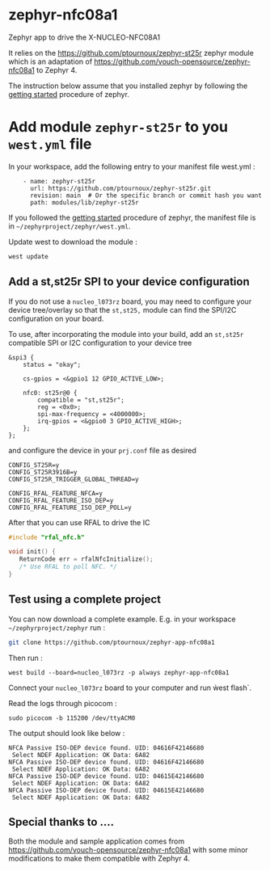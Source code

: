 # zephyr-nfc08a1
Zephyr app to drive the X-NUCLEO-NFC08A1

It relies on the https://github.com/ptournoux/zephyr-st25r zephyr module which is an adaptation of https://github.com/vouch-opensource/zephyr-nfc08a1 to Zephyr 4.

The instruction below assume that you installed zephyr by following the [getting started](https://docs.zephyrproject.org/latest/develop/getting_started/index.html) procedure of zephyr.

# Add module `zephyr-st25r` to you `west.yml` file

In your workspace, add the following entry to your manifest file west.yml :

```
    - name: zephyr-st25r
      url: https://github.com/ptournoux/zephyr-st25r.git
      revision: main  # Or the specific branch or commit hash you want
      path: modules/lib/zephyr-st25r

```

If you followed the [getting started](https://docs.zephyrproject.org/latest/develop/getting_started/index.html) procedure of zephyr, the manifest file is in `~/zephyrproject/zephyr/west.yml`.

Update west to download the module :

```bash
west update
```


## Add a st,st25r SPI to your device configuration

If you do not use a `nucleo_l073rz` board, you may need to configure your device tree/overlay so that the `st,st25,` module can find the SPI/I2C configuration on your board.

To use, after incorporating the module into your build, add an 
`st,st25r` compatible SPI or I2C configuration to your device tree

```
&spi3 {
    status = "okay";

    cs-gpios = <&gpio1 12 GPIO_ACTIVE_LOW>;

    nfc0: st25r@0 {
        compatible = "st,st25r";
        reg = <0x0>;
        spi-max-frequency = <4000000>;
        irq-gpios = <&gpio0 3 GPIO_ACTIVE_HIGH>;
    };
};
```

and configure the device in your `prj.conf` file as desired

```
CONFIG_ST25R=y
CONFIG_ST25R3916B=y
CONFIG_ST25R_TRIGGER_GLOBAL_THREAD=y

CONFIG_RFAL_FEATURE_NFCA=y
CONFIG_RFAL_FEATURE_ISO_DEP=y
CONFIG_RFAL_FEATURE_ISO_DEP_POLL=y
```

After that you can use RFAL to drive the IC

```c
#include "rfal_nfc.h"

void init() {
   ReturnCode err = rfalNfcInitialize();
   /* Use RFAL to poll NFC. */
}
```


## Test using a complete project

You can now download a complete example. E.g. in your workspace `~/zephyrproject/zephyr` run :

```bash
git clone https://github.com/ptournoux/zephyr-app-nfc08a1
```

Then run :

```
west build --board=nucleo_l073rz -p always zephyr-app-nfc08a1
```

Connect your `nucleo_l073rz` board to your computer and run ẁest flash`.

Read the logs through picocom : 

```
sudo picocom -b 115200 /dev/ttyACM0
```

The output should look like below : 

```
NFCA Passive ISO-DEP device found. UID: 04616F42146680
 Select NDEF Application: OK Data: 6A82
NFCA Passive ISO-DEP device found. UID: 04616F42146680
 Select NDEF Application: OK Data: 6A82
NFCA Passive ISO-DEP device found. UID: 04615E42146680
 Select NDEF Application: OK Data: 6A82
NFCA Passive ISO-DEP device found. UID: 04615E42146680
 Select NDEF Application: OK Data: 6A82
```

## Special thanks to ....

Both the module and sample application comes from https://github.com/vouch-opensource/zephyr-nfc08a1 with some minor modifications to make them compatible with Zephyr 4.

